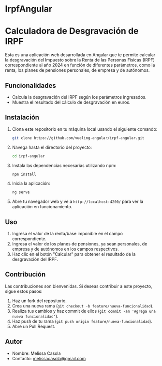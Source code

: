 # IrpfAngular
# Calculadora de Desgravación de IRPF

Esta es una aplicación web desarrollada en Angular que te permite calcular la desgravación del Impuesto sobre la Renta de las Personas Físicas (IRPF) correspondiente al año 2024 en función de diferentes parámetros, como la renta, los planes de pensiones personales, de empresa y de autónomos.

## Funcionalidades

- Calcula la desgravación del IRPF según los parámetros ingresados.
- Muestra el resultado del cálculo de desgravación en euros.

## Instalación

1. Clona este repositorio en tu máquina local usando el siguiente comando:

    ```bash
    git clone https://github.com/vueling-angular/irpf-angular.git
    ```

2. Navega hasta el directorio del proyecto:

    ```bash
    cd irpf-angular
    ```

3. Instala las dependencias necesarias utilizando npm:

    ```bash
    npm install
    ```

4. Inicia la aplicación:

    ```bash
    ng serve
    ```

5. Abre tu navegador web y ve a `http://localhost:4200/` para ver la aplicación en funcionamiento.

## Uso

1. Ingresa el valor de la renta/base imponible en el campo correspondiente.
2. Ingresa el valor de los planes de pensiones, ya sean personales, de empresa y de autónomos en los campos respectivos.
3. Haz clic en el botón "Calcular" para obtener el resultado de la desgravación del IRPF.

## Contribución

Las contribuciones son bienvenidas. Si deseas contribuir a este proyecto, sigue estos pasos:

1. Haz un fork del repositorio.
2. Crea una nueva rama (`git checkout -b feature/nueva-funcionalidad`).
3. Realiza tus cambios y haz commit de ellos (`git commit -am 'Agrega una nueva funcionalidad'`).
4. Haz push de tu rama (`git push origin feature/nueva-funcionalidad`).
5. Abre un Pull Request.

## Autor

- Nombre: Melissa Casola
- Contacto: melissacasola@gmail.com


